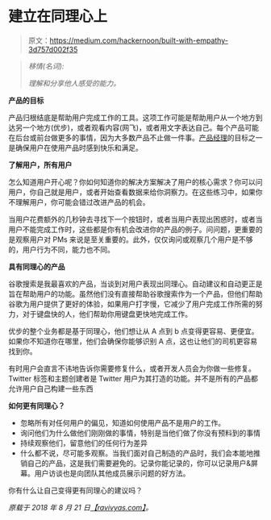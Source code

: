 # 建立在同理心上

> 原文：<https://medium.com/hackernoon/built-with-empathy-3d757d002f35>

> *移情(名词):*
> 
> *理解和分享他人感受的能力。*

**产品的目标**

产品归根结底是帮助用户完成工作的工具。这项工作可能是帮助用户从一个地方到达另一个地方(优步)，或者观看内容(网飞)，或者用文字表达自己。每个产品可能在后台或前台做更多的事情，因为大多数产品不止做一件事。[产品经理](https://hackernoon.com/tagged/product-manager)的目标之一是确保用户在使用产品时感到快乐和满足。

**了解用户，所有用户**

怎么知道用户开心呢？你如何知道你的解决方案解决了用户的核心需求？你可以问用户，你自己就是用户，或者开始查看数据来给你洞察力。在这些练习中，如果你不理解用户，你可能会错过改进产品的机会。

当用户花费额外的几秒钟去寻找下一个按钮时，或者当用户表现出困惑时，或者当用户不能完成工作时，这些都是你有机会改进你的产品的例子。问问题，更重要的是观察用户对 PMs 来说是至关重要的。此外，仅仅询问或观察几个用户是不够的，用户行为不同，能力也不同。

**具有同理心的产品**

谷歌搜索是我最喜欢的产品，当谈到对用户表现出同理心。自动建议和自动更正是旨在帮助用户的功能。虽然他们没有直接帮助谷歌搜索作为一个产品，但他们帮助谷歌为用户提供了更好的体验，如果用户打字慢，它减少了用户完成工作所需的努力，对于键盘快的人，他们帮助你用键盘更快地完成工作。

优步的整个业务都是基于同理心，他们想让从 A 点到 b 点变得更容易、更便宜。如果你不知道你在哪里，他们会确保你能够识别 A 点，这也让他们的司机更容易找到你。

有时用户会直言不讳地告诉你需要修复什么，或者开发人员会为你做一些修复。Twitter 标签和主题创建者是 Twitter 用户为其打造的功能。并不是所有的产品都允许用户自己构建一些东西

**如何更有同理心？**

*   忽略所有对任何用户的偏见，知道如何使用产品不是用户的工作。
*   询问他们为什么做他们刚刚做的事情，特别是当他们做了你没有预料到的事情
*   持续观察他们，留意他们的任何行为差异
*   什么都不说，尽可能多观察。当我们面对自己制造的产品时，我们会本能地推销自己的产品，这是我们需要避免的。记录你能记录的，你可以记录用户&屏幕。用户访谈也是向团队其他成员展示问题的好方法。

你有什么让自己变得更有同理心的建议吗？

*原载于 2018 年 8 月 21 日*[*【ravivyas.com】*](https://ravivyas.com/2018/08/21/built-with-empathy/)*。*